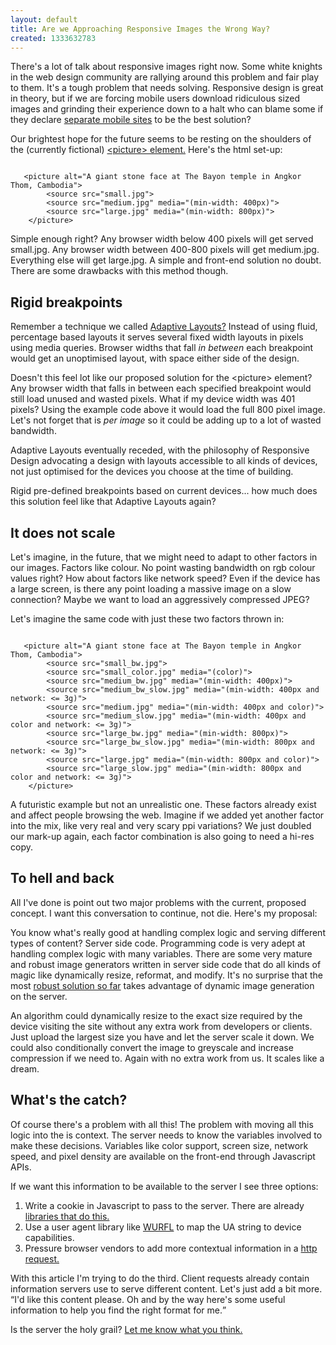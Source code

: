 ```yaml
---
layout: default
title: Are we Approaching Responsive Images the Wrong Way?
created: 1333632783
---
```

<p>There's a lot of talk about responsive images right now. Some white knights in the web design community are rallying around this problem and fair play to them. It's a tough problem that needs solving. Responsive design is great in theory, but if we are forcing mobile users download ridiculous sized images and grinding their experience down to a halt who can blame some if they declare <a href="http://blog.cloudfour.com/css-media-query-for-mobile-is-fools-gold/">separate mobile sites</a> to be the best solution?</p>

<p>Our brightest hope for the future seems to be resting on the shoulders of the (currently fictional) <a href="http://www.w3.org/community/respimg/2012/03/07/14/">&lt;picture&gt; element.</a> Here's the html set-up:</p>

<pre><code>
   &lt;picture alt="A giant stone face at The Bayon temple in Angkor Thom, Cambodia"&gt;
        &lt;source src="small.jpg"&gt;
        &lt;source src="medium.jpg" media="(min-width: 400px)"&gt;
        &lt;source src="large.jpg" media="(min-width: 800px)"&gt;
    &lt;/picture&gt;
</code></pre>

<p>Simple enough right? Any browser width below 400 pixels will get served small.jpg. Any browser width between 400-800 pixels will get medium.jpg. Everything else will get large.jpg. A simple and front-end solution no doubt. There are some drawbacks with this method though.</p>

<h2>Rigid breakpoints</h2>

<p>Remember a technique we called <a href="http://csswizardry.com/2011/01/forget-responsive-web-design/">Adaptive Layouts?</a> Instead of using fluid, percentage based layouts it serves several fixed width layouts in pixels using media queries. Browser widths that fall <em>in between</em> each breakpoint would get an unoptimised layout, with space either side of the design.</p>

<p>Doesn't this feel lot like our proposed solution for the &lt;picture&gt; element? Any browser width that falls in between each specified breakpoint would still load unused and wasted pixels. What if my device width was 401 pixels? Using the example code above it would load the full 800 pixel image. Let's not forget that is <em>per image</em> so it could be adding up to a lot of wasted bandwidth.</p>

<p>Adaptive Layouts eventually receded, with the philosophy of Responsive Design advocating a design with layouts accessible to all kinds of devices, not just optimised for the devices you choose at the time of building.</p>

<p>Rigid pre-defined breakpoints based on current devices... how much does this solution feel like that Adaptive Layouts again?</p>

<h2>It does not scale</h2>

<p>Let's imagine, in the future, that we might need to adapt to other factors in our images. Factors like colour. No point wasting bandwidth on rgb colour values right? How about factors like network speed? Even if the device has a large screen, is there any point loading a massive image on a slow connection? Maybe we want to load an aggressively compressed JPEG?</p>

<p>Let's imagine the same code with just these two factors thrown in:</p>


<pre><code>
   &lt;picture alt="A giant stone face at The Bayon temple in Angkor Thom, Cambodia"&gt;
        &lt;source src="small_bw.jpg"&gt;
        &lt;source src="small_color.jpg" media="(color)"&gt;
        &lt;source src="medium_bw.jpg" media="(min-width: 400px)"&gt;
        &lt;source src="medium_bw_slow.jpg" media="(min-width: 400px and network: &lt;= 3g)"&gt;
        &lt;source src="medium.jpg" media="(min-width: 400px and color)"&gt;
        &lt;source src="medium_slow.jpg" media="(min-width: 400px and color and network: &lt;= 3g)"&gt;
        &lt;source src="large_bw.jpg" media="(min-width: 800px)"&gt;
        &lt;source src="large_bw_slow.jpg" media="(min-width: 800px and network: &lt;= 3g)"&gt;
        &lt;source src="large.jpg" media="(min-width: 800px and color)"&gt;
        &lt;source src="large_slow.jpg" media="(min-width: 800px and color and network: &lt;= 3g)"&gt;
    &lt;/picture&gt;
</code></pre>

<p>A futuristic example but not an unrealistic one. These factors already exist and affect people browsing the web. Imagine if we added yet another factor into the mix, like very real and very scary ppi variations? We just doubled our mark-up again, each factor combination is also going to need a hi-res copy.</p>

<h2>To hell and back</h2>

<p>All I've done is point out two major problems with the current, proposed concept. I want this conversation to continue, not die. Here's my proposal:</p>

<p>You know what's really good at handling complex logic and serving different types of content? Server side code. Programming code is very adept at handling complex logic with many variables. There are some very mature and robust image generators written in server side code that do all kinds of magic like dynamically resize, reformat, and modify. It's no surprise that the most <a href="http://www.sencha.com/learn/how-to-use-src-sencha-io/">robust solution so far</a> takes advantage of dynamic image generation on the server.

<p>An algorithm could dynamically resize to the exact size required by the device visiting the site without any extra work from developers or clients. Just upload the largest size you have and let the server scale it down. We could also conditionally convert the image to greyscale and increase compression if we need to. Again with no extra work from us. It scales like a dream.</p>

<h2>What's the catch?</h2>

<p>Of course there's a problem with all this! The problem with moving all this logic into the is context. The server needs  to know the variables involved to make these decisions. Variables like color support, screen size, network speed, and pixel density are available on the front-end through Javascript APIs.</p>

<p>If we want this information to be available to  the server I see three options:</p>

<ol>
  <li>Write a cookie in Javascript to pass to the server. There are already <a href="http://tripleodeon.com/2010/10/modernizr-on-the-server-side/">libraries that do this.</a></li>
  <li>Use a user agent library like <a href="http://wurfl.sourceforge.net/">WURFL</a> to map the UA string to device capabilities.</li>
  <li>Pressure browser vendors to add more contextual information in a <a href="http://djce.org.uk/dumprequest">http request.</a></li>
</ol>

<p>With this article I'm trying to do the third. Client requests already contain information servers use to serve different content. Let's just add a bit more. <q>I'd like this content please. Oh and by the way here's some useful information to help you find the right format for me.</p>

<p>Is the server the holy grail? <a href="https://twitter.com/lewisnyman">Let me know what you think.</a></p>
